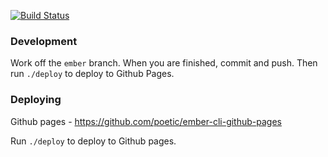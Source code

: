 [![Build Status](https://travis-ci.org/career-js/site.svg?branch=master)](https://travis-ci.org/career-js/site)

### Development

Work off the `ember` branch. When you are finished, commit and push. Then run `./deploy` to deploy to Github Pages.

### Deploying

Github pages - https://github.com/poetic/ember-cli-github-pages

Run `./deploy` to deploy to Github pages.
